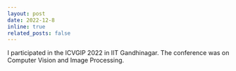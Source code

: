 ```yaml
---
layout: post
date: 2022-12-8
inline: true
related_posts: false
---
```


I participated in the ICVGIP 2022 in IIT Gandhinagar. The conference was on Computer Vision and Image Processing.
